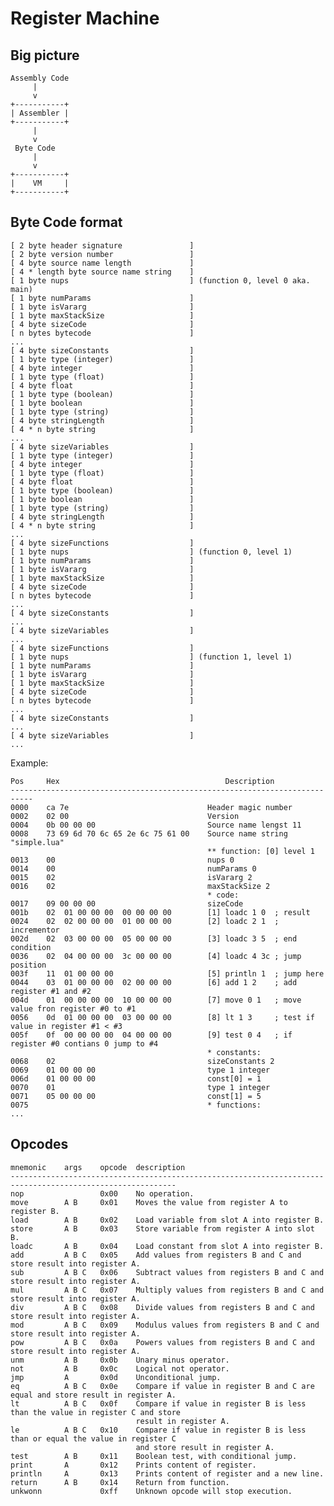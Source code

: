 # Register Machine

## Big picture

    Assembly Code
         |
         v
    +-----------+
    | Assembler |
    +-----------+
         |
         v
     Byte Code
         |
         v
    +-----------+
    |    VM     |
    +-----------+

## Byte Code format

    [ 2 byte header signature               ]
    [ 2 byte version number                 ]
    [ 4 byte source name length             ]
    [ 4 * length byte source name string    ]
    [ 1 byte nups                           ] (function 0, level 0 aka. main)
    [ 1 byte numParams                      ]
    [ 1 byte isVararg                       ]
    [ 1 byte maxStackSize                   ]
    [ 4 byte sizeCode                       ]
    [ n bytes bytecode                      ]
    ...
    [ 4 byte sizeConstants                  ]
    [ 1 byte type (integer)                 ]
    [ 4 byte integer                        ]
    [ 1 byte type (float)                   ]
    [ 4 byte float                          ]
    [ 1 byte type (boolean)                 ]
    [ 1 byte boolean                        ]
    [ 1 byte type (string)                  ]
    [ 4 byte stringLength                   ]
    [ 4 * n byte string                     ]
    ...
    [ 4 byte sizeVariables                  ]
    [ 1 byte type (integer)                 ]
    [ 4 byte integer                        ]
    [ 1 byte type (float)                   ]
    [ 4 byte float                          ]
    [ 1 byte type (boolean)                 ]
    [ 1 byte boolean                        ]
    [ 1 byte type (string)                  ]
    [ 4 byte stringLength                   ]
    [ 4 * n byte string                     ]
    ...
    [ 4 byte sizeFunctions                  ]
    [ 1 byte nups                           ] (function 0, level 1)
    [ 1 byte numParams                      ]
    [ 1 byte isVararg                       ]
    [ 1 byte maxStackSize                   ]
    [ 4 byte sizeCode                       ]
    [ n bytes bytecode                      ]
    ...
    [ 4 byte sizeConstants                  ]
    ...
    [ 4 byte sizeVariables                  ]
    ...
    [ 4 byte sizeFunctions                  ]
    [ 1 byte nups                           ] (function 1, level 1)
    [ 1 byte numParams                      ]
    [ 1 byte isVararg                       ]
    [ 1 byte maxStackSize                   ]
    [ 4 byte sizeCode                       ]
    [ n bytes bytecode                      ]
    ...
    [ 4 byte sizeConstants                  ]
    ...
    [ 4 byte sizeVariables                  ]
    ...

Example:

    Pos     Hex                                     Description
    ---------------------------------------------------------------------------
    0000    ca 7e                               Header magic number
    0002    02 00                               Version
    0004    0b 00 00 00                         Source name lengst 11
    0008    73 69 6d 70 6c 65 2e 6c 75 61 00    Source name string "simple.lua"
                                                ** function: [0] level 1
    0013    00                                  nups 0
    0014    00                                  numParams 0
    0015    02                                  isVararg 2
    0016    02                                  maxStackSize 2
                                                * code:
    0017    09 00 00 00                         sizeCode
    001b    02  01 00 00 00  00 00 00 00        [1] loadc 1 0  ; result
    0024    02  02 00 00 00  01 00 00 00        [2] loadc 2 1  ; incrementor
    002d    02  03 00 00 00  05 00 00 00        [3] loadc 3 5  ; end condition
    0036    02  04 00 00 00  3c 00 00 00        [4] loadc 4 3c ; jump position
    003f    11  01 00 00 00                     [5] println 1  ; jump here
    0044    03  01 00 00 00  02 00 00 00        [6] add 1 2    ; add register #1 and #2
    004d    01  00 00 00 00  10 00 00 00        [7] move 0 1   ; move value fron register #0 to #1
    0056    0d  01 00 00 00  03 00 00 00        [8] lt 1 3     ; test if value in register #1 < #3
    005f    0f  00 00 00 00  04 00 00 00        [9] test 0 4   ; if register #0 contians 0 jump to #4
                                                * constants:
    0068    02                                  sizeConstants 2
    0069    01 00 00 00                         type 1 integer
    006d    01 00 00 00                         const[0] = 1
    0070    01                                  type 1 integer
    0071    05 00 00 00                         const[1] = 5
    0075                                        * functions:
    ...

## Opcodes

    mnemonic    args    opcode  description
    -----------------------------------------------------------------------------------------------------------
    nop                 0x00    No operation.
    move        A B     0x01    Moves the value from register A to register B.
    load        A B     0x02    Load variable from slot A into register B.
    store       A B     0x03    Store variable from register A into slot B.
    loadc       A B     0x04    Load constant from slot A into register B.
    add         A B C   0x05    Add values from registers B and C and store result into register A.
    sub         A B C   0x06    Subtract values from registers B and C and store result into register A.
    mul         A B C   0x07    Multiply values from registers B and C and store result into register A.
    div         A B C   0x08    Divide values from registers B and C and store result into register A.
    mod         A B C   0x09    Modulus values from registers B and C and store result into register A.
    pow         A B C   0x0a    Powers values from registers B and C and store result into register A.
    unm         A B     0x0b    Unary minus operator.
    not         A B     0x0c    Logical not operator.
    jmp         A       0x0d    Unconditional jump.
    eq          A B C   0x0e    Compare if value in register B and C are equal and store result in register A.
    lt          A B C   0x0f    Compare if value in register B is less than the value in register C and store
                                result in register A.
    le          A B C   0x10    Compare if value in register B is less than or equal the value in register C
                                and store result in register A.
    test        A B     0x11    Boolean test, with conditional jump.
    print       A       0x12    Prints content of register.
    println     A       0x13    Prints content of register and a new line.
    return      A B     0x14    Return from function.
    unkwonn             0xff    Unknown opcode will stop execution.
